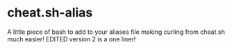 # cheat.sh-alias
A little piece of bash to add to your aliases file making curling from cheat.sh much easier!
EDITED version 2 is a one liner!
